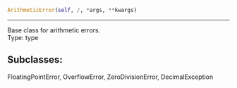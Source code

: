 ```python
ArithmeticError(self, /, *args, **kwargs)
```

---

Base class for arithmetic errors.  
Type: type

## Subclasses:

FloatingPointError, OverflowError, ZeroDivisionError, DecimalException
